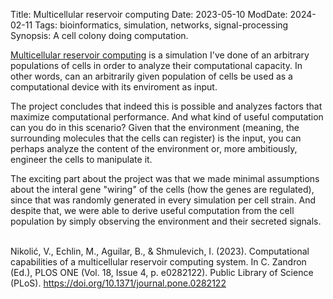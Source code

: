 Title: Multicellular reservoir computing
Date: 2023-05-10
ModDate: 2024-02-11
Tags: bioinformatics, simulation, networks, signal-processing
Synopsis: A cell colony doing computation.

<a target="_blank" href="https://doi.org/10.1371/journal.pone.0282122">Multicellular reservoir computing</a> is a simulation I've done of an arbitrary populations of cells in order to analyze their computational capacity. In other words, can an arbitrarily given population of cells be used as a computational device with its enviroment as input.

The project concludes that indeed this is possible and analyzes factors that maximize computational performance. And what kind of useful computation can you do in this scenario? Given that the environment (meaning, the surrounding molecules that the cells can register) is the input, you can perhaps analyze the content of the environment or, more ambitiously, engineer the cells to manipulate it.

The exciting part about the project was that we made minimal assumptions about the interal gene "wiring" of the cells (how the genes are regulated), since that was randomly generated in every simulation per cell strain. And despite that, we were able to derive useful computation from the cell population by simply observing the environment and their secreted signals.
<br/>
<br/>
<div class="citation">
Nikolić, V., Echlin, M., Aguilar, B., & Shmulevich, I. (2023). Computational capabilities of a multicellular reservoir computing system. In C. Zandron (Ed.), PLOS ONE (Vol. 18, Issue 4, p. e0282122). Public Library of Science (PLoS). <a target="_blank" href="https://doi.org/10.1371/journal.pone.0282122">https://doi.org/10.1371/journal.pone.0282122</a>
</div>
